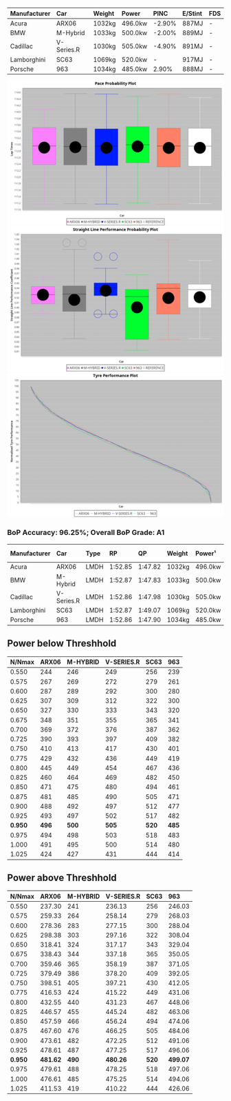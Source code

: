 | Manufacturer | Car        | Weight | Power   | PINC    | E/Stint | FDS     |
|:-|:-|:-|:-|:-|:-|:-|
| Acura        | ARX06      | 1032kg | 496.0kw | -2.90%  | 887MJ   |    -    |
| BMW          | M-Hybrid   | 1033kg | 500.0kw | -2.00%  | 889MJ   |    -    |
| Cadillac     | V-Series.R | 1030kg | 505.0kw | -4.90%  | 891MJ   |    -    |
| Lamborghini  | SC63       | 1069kg | 520.0kw |    -    | 917MJ   |    -    |
| Porsche      | 963        | 1034kg | 485.0kw | 2.90%   | 888MJ   |    -    |

![PACECHART](./IMG/AUTO.png)
![STRAIGHTLINEPERFORMANCECHART](./IMG/AUTO_sp.png)
![TYREPERFORMANCECHART](./IMG/AUTO_tw.png)

### BoP Accuracy: 96.25%; Overall BoP Grade: A1
| Manufacturer | Car        | Type | RP      | QP      | Weight | Power¹  | Threshhold | PINC    | Power²   | E/Stint | AVG Vmax  | FDS     | RDLC | L/Stint | BOP-Grade | Model Accuracy | Model Points | Match%  | SimDiff |
|:-|:-|:-|:-|:-|:-|:-|:-|:-|:-|:-|:-|:-|:-|:-|:-|:-|:-|:-|:-|
| Acura        | ARX06      | LMDH | 1:52.85 | 1:47.82 | 1032kg | 496.0kw | 250.0kph   | -2.90%  | 481.60kw |  887MJ  | 277.67kph |    -    | 1.04 | 29      | +B1       | 100.00%        | 996          | 89.75%  | #       |
| BMW          | M-Hybrid   | LMDH | 1:52.87 | 1:47.83 | 1033kg | 500.0kw | 250.0kph   | -2.00%  | 490.00kw |  889MJ  | 277.67kph |    -    | 1.04 | 29      | ~A1       | 99.20%         | 3081         | 99.60%  | -0.33   |
| Cadillac     | V-Series.R | LMDH | 1:52.86 | 1:47.98 | 1030kg | 505.0kw | 250.0kph   | -4.90%  | 480.30kw |  891MJ  | 278.25kph |    -    | 1.04 | 29      | +A2       | 99.22%         | 5358         | 91.91%  | +1.20   |
| Lamborghini  | SC63       | LMDH | 1:52.87 | 1:49.07 | 1069kg | 520.0kw | 250.0kph   |    -    | 520.00kw |  917MJ  | 275.47kph |    -    | 1.03 | 29      | ~A1       | 100.00%        | 784          | 100.00% | #       |
| Porsche      | 963        | LMDH | 1:52.86 | 1:47.90 | 1034kg | 485.0kw | 250.0kph   | 2.90%   | 499.10kw |  888MJ  | 277.67kph |    -    | 1.04 | 29      | ~A1       | 99.87%         | 14199        | 100.00% | +0.77   |

## Power below Threshhold
| N/Nmax    | ARX06   | M-HYBRID | V-SERIES.R | SC63    | 963     |
|:-|:-|:-|:-|:-|:-|
|  0.550    |  244    |  246     |  249       |  256    |  239    |
|  0.575    |  267    |  269     |  272       |  279    |  261    |
|  0.600    |  287    |  289     |  292       |  300    |  280    |
|  0.625    |  307    |  309     |  312       |  322    |  300    |
|  0.650    |  327    |  330     |  333       |  343    |  320    |
|  0.675    |  348    |  351     |  355       |  365    |  341    |
|  0.700    |  369    |  372     |  376       |  387    |  362    |
|  0.725    |  390    |  393     |  397       |  409    |  382    |
|  0.750    |  410    |  413     |  417       |  430    |  401    |
|  0.775    |  429    |  432     |  436       |  449    |  419    |
|  0.800    |  445    |  449     |  454       |  467    |  436    |
|  0.825    |  460    |  464     |  469       |  482    |  450    |
|  0.850    |  471    |  475     |  480       |  494    |  461    |
|  0.875    |  481    |  485     |  490       |  505    |  471    |
|  0.900    |  488    |  492     |  497       |  512    |  477    |
|  0.925    |  493    |  497     |  502       |  517    |  482    |
| **0.950** | **496** | **500**  | **505**    | **520** | **485** |
|  0.975    |  494    |  498     |  503       |  518    |  483    |
|  1.000    |  491    |  495     |  500       |  514    |  480    |
|  1.025    |  424    |  427     |  431       |  444    |  414    |

## Power above Threshhold
| N/Nmax    | ARX06      | M-HYBRID | V-SERIES.R | SC63    | 963        |
|:-|:-|:-|:-|:-|:-|
|  0.550    |  237.30    |  241     |  236.13    |  256    |  246.03    |
|  0.575    |  259.33    |  264     |  258.14    |  279    |  268.03    |
|  0.600    |  278.36    |  283     |  277.15    |  300    |  288.04    |
|  0.625    |  298.38    |  303     |  297.16    |  322    |  308.04    |
|  0.650    |  318.41    |  324     |  317.17    |  343    |  329.04    |
|  0.675    |  338.43    |  344     |  337.18    |  365    |  350.05    |
|  0.700    |  359.46    |  365     |  358.19    |  387    |  371.05    |
|  0.725    |  379.49    |  386     |  378.20    |  409    |  392.05    |
|  0.750    |  398.51    |  405     |  397.21    |  430    |  412.05    |
|  0.775    |  416.53    |  424     |  415.22    |  449    |  431.06    |
|  0.800    |  432.55    |  440     |  431.23    |  467    |  448.06    |
|  0.825    |  446.57    |  455     |  445.24    |  482    |  463.06    |
|  0.850    |  457.59    |  466     |  456.24    |  494    |  474.06    |
|  0.875    |  467.60    |  476     |  466.25    |  505    |  484.06    |
|  0.900    |  473.61    |  482     |  472.25    |  512    |  491.06    |
|  0.925    |  478.61    |  487     |  477.25    |  517    |  496.06    |
| **0.950** | **481.62** | **490**  | **480.26** | **520** | **499.07** |
|  0.975    |  479.61    |  488     |  478.25    |  518    |  497.06    |
|  1.000    |  476.61    |  485     |  475.25    |  514    |  494.06    |
|  1.025    |  411.53    |  419     |  410.22    |  444    |  426.06    |
